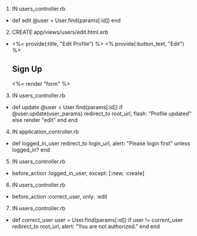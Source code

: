 <!-- updating users cheetsheet -->

1. IN users_controller.rb 
-   def edit
        @user = User.find(params[:id])
    end
<!-- this will able us to access the edit page -->

2. CREATE app/views/users/edit.html.erb
-   <%= provide(:title, "Edit Profile") %>
    <% provide(:button_text, "Edit") %>
    <div class="row">
        <div class="col-md-3"></div>
        <div class="col-md-6">
            <div class="card">
                <div class="card-header">
                    <h2 class="text-center">Sign Up</h2>
                </div>
                <div class="card-body">
                    <%= render "form" %>
                </div>
            </div>
        </div>
        <div class="col-md-3"></div>
    </div>
<!-- above is the code for edit page, as you noticed it also uses the "render form" from sign up, sign up and edit are basically have the same forms so we just recycled it -->

3. IN users_controller.rb
-   def update
        @user = User.find(params[:id])
            if @user.update(user_params)
            redirect_to root_url, flash: "Profile updated"
        else
            render "edit"
        end
    end
<!-- add the code above below edit function, update is the action that will be called if we press the button "save" -->

4. IN application_controller.rb
-   def logged_in_user
        redirect_to login_url, alert: "Please login first" unless logged_in? 
    end
<!-- the above code is an authorization function, this will determine if a user is login or not if if not it will bring you to the home page again -->

5. IN users_controller.rb
-   before_action :logged_in_user, except: [:new, :create]
<!-- add this line and paste it in line 2, from the word before_action, it will call the function "logged_in_user" we created in application_controller. basically it check if the user is logged in or not first before you can edit your profile -->

6. IN users_controller.rb
-   before_action :correct_user, only: :edit
<!-- add this after "before_action :logged_in_user, except: [:new, :create]", same as the line above. this will call correct_user function first. -->

7. IN users_controller.rb
-   def correct_user
        user = User.find(params[:id])
            if user != current_user
            redirect_to root_url, alert: "You are not authorized."
        end
    end
<!-- add this block of code under "private", this function is to avoid editing other profile and must be only yours (you don't want other people to edit your profile)-->